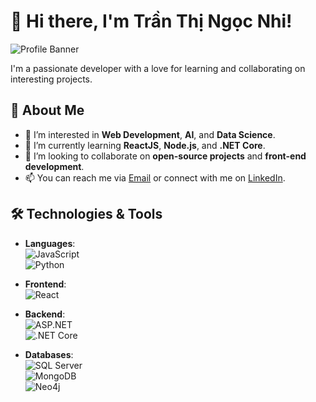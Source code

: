 # 👋 Hi there, I'm Trần Thị Ngọc Nhi! 

![Profile Banner](https://media1.giphy.com/media/v1.Y2lkPTc5MGI3NjExcGlmMzB4NHQzem0xdW5jZXg5YWlrNWt2ZW93d3B5OGJuY3hvMThhaSZlcD12MV9pbnRlcm5hbF9naWZfYnlfaWQmY3Q9Zw/iGwIFdyvV3Xrimie3h/giphy.webp)

I'm a passionate developer with a love for learning and collaborating on interesting projects.

## 🌟 About Me

- 👀 I’m interested in **Web Development**, **AI**, and **Data Science**.
- 🌱 I’m currently learning **ReactJS**, **Node.js**, and **.NET Core**.
- 💞️ I’m looking to collaborate on **open-source projects** and **front-end development**.
- 📫 You can reach me via [Email](mailto:tranthingocnhi1803@gmail.com) or connect with me on [LinkedIn](https://www.linkedin.com/in/ngoc-nhi-tran-55b193305/).

## 🛠️ Technologies & Tools

- **Languages**:  
  ![JavaScript](https://img.shields.io/badge/-JavaScript-EDD222?style=flat&logo=javascript&logoColor=black)  
  ![Python](https://img.shields.io/badge/-Python-306998?style=flat&logo=python&logoColor=white)  
  
- **Frontend**:  
  ![React](https://img.shields.io/badge/-React-61DAFB?style=flat&logo=react&logoColor=white)  
  
- **Backend**:  
  ![ASP.NET](https://img.shields.io/badge/-ASP.NET-00599C?style=flat&logo=.net&logoColor=white)  
  ![.NET Core](https://img.shields.io/badge/-.NET%20Core-512BD4?style=flat&logo=dotnet&logoColor=white)  

- **Databases**:  
  ![SQL Server](https://img.shields.io/badge/-SQL%20Server-CC2927?style=flat&logo=microsoft-sql-server&logoColor=white)  
  ![MongoDB](https://img.shields.io/badge/-MongoDB-47A248?style=flat&logo=mongodb&logoColor=white)  
  ![Neo4j](https://img.shields.io/badge/-Neo4j-008CC1?style=flat&logo=neo4j&logoColor=white)
